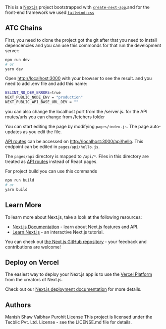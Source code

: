 This is a [Next.js](https://nextjs.org/) project bootstrapped with [`create-next-app`](https://github.com/vercel/next.js/tree/canary/packages/create-next-app).and for the front-end framework we used [`tailwind-css`](https://tailwindcss.com/)

## ATC Chains

First, you need to clone the project got the git 
after that you need to install depencencies and you can use this commonds for that
run the development server:

```bash
npm run dev
# or
yarn dev
```

Open [http://localhost:3000](http://localhost:3000) with your browser to see the result.
and you need to add .env file and add this name:
```bash
ESLINT_NO_DEV_ERRORS=true
NEXT_PUBLIC_NODE_ENV = "production"
NEXT_PUBLIC_API_BASE_URL_DEV = ""
```
you can also change the localhost port from the /server.js.
for the API routes/urls you can change from /fetchers folder 

You can start editing the page by modifying `pages/index.js`. The page auto-updates as you edit the file.

[API routes](https://nextjs.org/docs/api-routes/introduction) can be accessed on [http://localhost:3000/api/hello](http://localhost:3000/api/hello). This endpoint can be edited in `pages/api/hello.js`.

The `pages/api` directory is mapped to `/api/*`. Files in this directory are treated as [API routes](https://nextjs.org/docs/api-routes/introduction) instead of React pages.

For project build you can use this commands

```bash
npm run build
# or
yarn build
```

## Learn More

To learn more about Next.js, take a look at the following resources:

- [Next.js Documentation](https://nextjs.org/docs) - learn about Next.js features and API.
- [Learn Next.js](https://nextjs.org/learn) - an interactive Next.js tutorial.

You can check out [the Next.js GitHub repository](https://github.com/vercel/next.js/) - your feedback and contributions are welcome!

## Deploy on Vercel

The easiest way to deploy your Next.js app is to use the [Vercel Platform](https://vercel.com/new?utm_medium=default-template&filter=next.js&utm_source=create-next-app&utm_campaign=create-next-app-readme) from the creators of Next.js.

Check out our [Next.js deployment documentation](https://nextjs.org/docs/deployment) for more details.



## Authors
Manish Shaw
Vaibhav Purohit
License
This project is licensed under the Tecblic Pvt. Ltd. License - see the LICENSE.md file for details.








